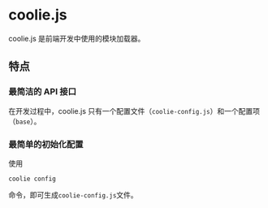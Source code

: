 # coolie.js

coolie.js 是前端开发中使用的模块加载器。

## 特点

### 最简洁的 API 接口
在开发过程中，coolie.js 只有一个配置文件（`coolie-config.js`）和一个配置项（`base`）。 


### 最简单的初始化配置
使用
```
coolie config
```
命令，即可生成`coolie-config.js`文件。